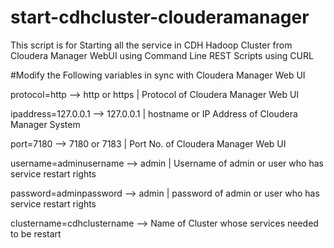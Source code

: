 # start-cdhcluster-clouderamanager
This script is for Starting all the service in CDH Hadoop Cluster from Cloudera Manager WebUI using Command Line REST Scripts using CURL

#Modify the Following variables in sync with Cloudera Manager Web UI

protocol=http	              --> http or https | Protocol of Cloudera Manager Web UI

ipaddress=127.0.0.1		      --> 127.0.0.1	 | hostname or IP Address of Cloudera Manager System	

port=7180	                  --> 7180 or 7183  | Port No. of Cloudera Manager Web UI		

username=adminusername      -->	admin 	 | Username of admin or user who has service restart rights	

password=adminpassword      --> admin	 | password of admin or user who has service restart rights		

clustername=cdhclustername	--> Name of Cluster whose services needed to be restart
